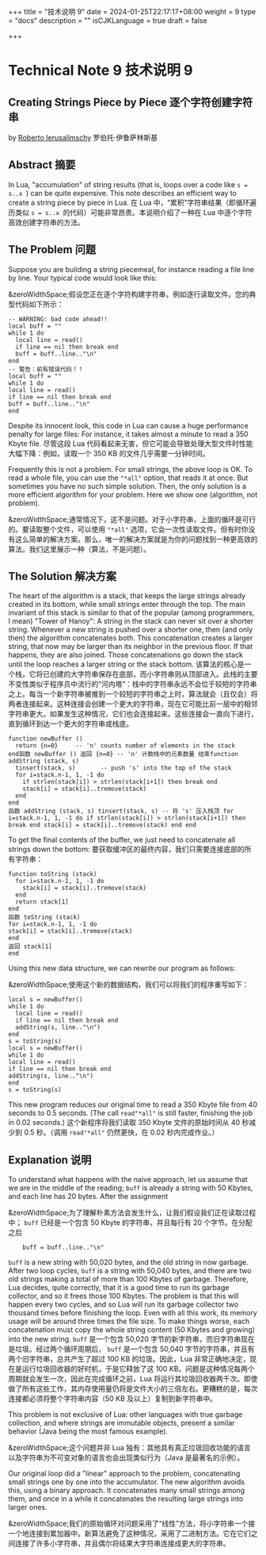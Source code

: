 +++
title = "技术说明 9"
date = 2024-01-25T22:17:17+08:00
weight = 9
type = "docs"
description = ""
isCJKLanguage = true
draft = false

+++

# Technical Note 9 技术说明 9

## Creating Strings Piece by Piece 逐个字符创建字符串

by [Roberto Ierusalimschy](http://www.inf.puc-rio.br/~roberto/)
罗伯托·伊鲁萨林斯基

## Abstract 摘要

In Lua, "accumulation" of string results (that is, loops over a code like `s = s..x `) can be quite expensive. This note describes an efficient way to create a string piece by piece in Lua.
在 Lua 中，“累积”字符串结果（即循环遍历类似 `s = s..x `的代码）可能非常昂贵。本说明介绍了一种在 Lua 中逐个字符高效创建字符串的方法。

## The Problem 问题

Suppose you are building a string piecemeal, for instance reading a file line by line. Your typical code would look like this:

&zeroWidthSpace;假设您正在逐个字符构建字符串，例如逐行读取文件。您的典型代码如下所示：

```
-- WARNING: bad code ahead!!
local buff = ""
while 1 do
  local line = read()
  if line == nil then break end
  buff = buff..line.."\n"
end
-- 警告：前有错误代码！！
local buff = ""
while 1 do
local line = read()
if line == nil then break end
buff = buff..line.."\n"
end
```

Despite its innocent look, this code in Lua can cause a huge performance penalty for large files: For instance, it takes almost a minute to read a 350 Kbyte file.
尽管这段 Lua 代码看起来无害，但它可能会导致处理大型文件时性能大幅下降：例如，读取一个 350 KB 的文件几乎需要一分钟时间。

Frequently this is not a problem. For small strings, the above loop is OK. To read a whole file, you can use the `"*all"` option, that reads it at once. But sometimes you have no such simple solution. Then, the only solution is a more efficient algorithm for your problem. Here we show one (algorithm, not problem).

&zeroWidthSpace;通常情况下，这不是问题。对于小字符串，上面的循环是可行的。要读取整个文件，可以使用 `"*all"` 选项，它会一次性读取文件。但有时你没有这么简单的解决方案。那么，唯一的解决方案就是为你的问题找到一种更高效的算法。我们这里展示一种（算法，不是问题）。

## The Solution 解决方案

The heart of the algorithm is a stack, that keeps the large strings already created in its bottom, while small strings enter through the top. The main invariant of this stack is similar to that of the popular (among programmers, I mean) "Tower of Hanoy": A string in the stack can never sit over a shorter string. Whenever a new string is pushed over a shorter one, then (and only then) the algorithm concatenates both. This concatenation creates a larger string, that now may be larger than its neighbor in the previous floor. If that happens, they are also joined. Those concatenations go down the stack until the loop reaches a larger string or the stack bottom.
该算法的核心是一个栈，它将已创建的大字符串保存在底部，而小字符串则从顶部进入。此栈的主要不变性类似于程序员中流行的“河内塔”：栈中的字符串永远不会位于较短的字符串之上。每当一个新字符串被推到一个较短的字符串之上时，算法就会（且仅会）将两者连接起来。这种连接会创建一个更大的字符串，现在它可能比前一层中的相邻字符串更大。如果发生这种情况，它们也会连接起来。这些连接会一直向下进行，直到循环到达一个更大的字符串或栈底。

```
function newBuffer ()
  return {n=0}     -- 'n' counts number of elements in the stack
end函数 newBuffer () 返回 {n=0} -- 'n' 计数栈中的元素数量 结束function addString (stack, s)
  tinsert(stack, s)       -- push 's' into the top of the stack
  for i=stack.n-1, 1, -1 do
    if strlen(stack[i]) > strlen(stack[i+1]) then break end
    stack[i] = stack[i]..tremove(stack)
  end
end
函数 addString (stack, s) tinsert(stack, s) -- 将 's' 压入栈顶 for i=stack.n-1, 1, -1 do if strlen(stack[i]) > strlen(stack[i+1]) then break end stack[i] = stack[i]..tremove(stack) end end
```

To get the final contents of the buffer, we just need to concatenate all strings down the bottom:
要获取缓冲区的最终内容，我们只需要连接底部的所有字符串：

```
function toString (stack)
  for i=stack.n-1, 1, -1 do
    stack[i] = stack[i]..tremove(stack)
  end
  return stack[1]
end
函数 toString (stack)
for i=stack.n-1, 1, -1 do
stack[i] = stack[i]..tremove(stack)
end
返回 stack[1]
end
```

Using this new data structure, we can rewrite our program as follows:

&zeroWidthSpace;使用这个新的数据结构，我们可以将我们的程序重写如下：

```
local s = newBuffer()
while 1 do
  local line = read()
  if line == nil then break end
  addString(s, line.."\n")  
end
s = toString(s)
local s = newBuffer()
while 1 do
local line = read()
if line == nil then break end
addString(s, line.."\n")
end
s = toString(s)
```

This new program reduces our original time to read a 350 Kbyte file from 40 seconds to 0.5 seconds. (The call `read"*all"` is still faster, finishing the job in 0.02 seconds.)
这个新程序将我们读取 350 Kbyte 文件的原始时间从 40 秒减少到 0.5 秒。（调用 `read"*all"` 仍然更快，在 0.02 秒内完成作业。）

## Explanation 说明

To understand what happens with the naive approach, let us assume that we are in the middle of the reading; `buff` is already a string with 50 Kbytes, and each line has 20 bytes. After the assignment

&zeroWidthSpace;为了理解朴素方法会发生什么，让我们假设我们正在读取过程中； `buff` 已经是一个包含 50 Kbyte 的字符串，并且每行有 20 个字节。在分配之后

```
    buff = buff..line.."\n"
```

`buff` is a new string with 50,020 bytes, and the old string in now garbage. After two loop cycles, `buff` is a string with 50,040 bytes, and there are two old strings making a total of more than 100 Kbytes of garbage. Therefore, Lua decides, quite correctly, that it is a good time to run its garbage collector, and so it frees those 100 Kbytes. The problem is that this will happen every two cycles, and so Lua will run its garbage collector two thousand times before finishing the loop. Even with all this work, its memory usage will be around three times the file size. To make things worse, each concatenation must copy the whole string content (50 Kbytes and growing) into the new string.
`buff` 是一个包含 50,020 字节的新字符串，而旧字符串现在是垃圾。经过两个循环周期后， `buff` 是一个包含 50,040 字节的字符串，并且有两个旧字符串，总共产生了超过 100 KB 的垃圾。因此，Lua 非常正确地决定，现在是运行垃圾回收器的好时机，于是它释放了这 100 KB。问题是这种情况每两个周期就会发生一次，因此在完成循环之前，Lua 将运行其垃圾回收器两千次。即使做了所有这些工作，其内存使用量仍将是文件大小的三倍左右。更糟糕的是，每次连接都必须将整个字符串内容（50 KB 及以上）复制到新字符串中。

This problem is not exclusive of Lua: other languages with true garbage collection, and where strings are immutable objects, present a similar behavior (Java being the most famous example).

&zeroWidthSpace;这个问题并非 Lua 独有：其他具有真正垃圾回收功能的语言以及字符串为不可变对象的语言也会出现类似行为（Java 是最著名的示例）。

Our original loop did a "linear" approach to the problem, concatenating small strings one by one into the accumulator. The new algorithm avoids this, using a binary approach. It concatenates many small strings among them, and once in a while it concatenates the resulting large strings into larger ones.

&zeroWidthSpace;我们的原始循环对问题采用了“线性”方法，将小字符串一个接一个地连接到累加器中。新算法避免了这种情况，采用了二进制方法。它在它们之间连接了许多小字符串，并且偶尔将结果大字符串连接成更大的字符串。
